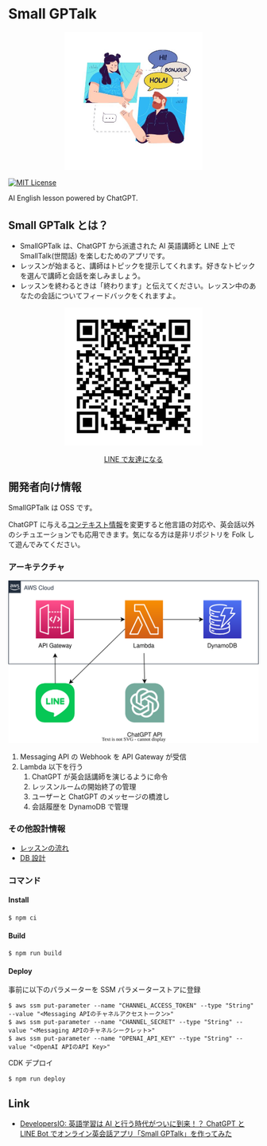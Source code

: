 # Small GPTalk

<div
 align="center"
 style="width:55%;margin:auto"
>

![small-gptalk-image](/assets/small-gptalk-image.jpg)

</div>

[![MIT License](http://img.shields.io/badge/license-MIT-blue.svg?style=flat)](LICENSE)

AI English lesson powered by ChatGPT.

## Small GPTalk とは？

- SmallGPTalk は、ChatGPT から派遣された AI 英語講師と LINE 上で SmallTalk(世間話) を楽しむためのアプリです。
- レッスンが始まると、講師はトピックを提示してくれます。好きなトピックを選んで講師と会話を楽しみましょう。
- レッスンを終わるときは「終わります」と伝えてください。レッスン中のあなたの会話についてフィードバックをくれますよ。

<div
 align="center"
 style="width:55%;margin:auto"
>

![small-gptalk-line-oa-qr](/assets/small-gptalk-qr.png)

<a href="https://liff.line.me/1645278921-kWRPP32q/?accountId=336nkkvd" target="_blank">LINE で友達になる</a>

</div>

## 開発者向け情報

SmallGPTalk は OSS です。

ChatGPT に与える[コンテキスト情報](https://github.com/joe-king-sh/small-gptalk/blob/b63e134f1ab5dc8258ba1275118ec3320d6e6d59/packages/app/src/lib/openaiApi.ts#L18-L73)を変更すると他言語の対応や、英会話以外のシチュエーションでも応用できます。気になる方は是非リポジトリを Folk して遊んでみてください。

### アーキテクチャ

<div
 align="center"
 style="margin:auto"
>

![small-gptalk-architecture](/assets/architecture.drawio.svg)

</div>

1. Messaging API の Webhook を API Gateway が受信
2. Lambda 以下を行う
   1. ChatGPT が英会話講師を演じるように命令
   2. レッスンルームの開始終了の管理
   3. ユーザーと ChatGPT のメッセージの橋渡し
   4. 会話履歴を DynamoDB で管理

### その他設計情報

- [レッスンの流れ](./docs/flow-chart.md)
- [DB 設計](./docs/db.md)

### コマンド

#### Install

```shell
$ npm ci
```

#### Build

```shell
$ npm run build
```

#### Deploy

事前に以下のパラメーターを SSM パラメーターストアに登録

```shell
$ aws ssm put-parameter --name "CHANNEL_ACCESS_TOKEN" --type "String" --value "<Messaging APIのチャネルアクセストークン>"
$ aws ssm put-parameter --name "CHANNEL_SECRET" --type "String" --value "<Messaging APIのチャネルシークレット>"
$ aws ssm put-parameter --name "OPENAI_API_KEY" --type "String" --value "<OpenAI APIのAPI Key>"
```

CDK デプロイ

```shell
$ npm run deploy
```

## Link

- [DevelopersIO: 英語学習は AI と行う時代がついに到来！？ ChatGPT と LINE Bot でオンライン英会話アプリ「Small GPTalk」を作ってみた](https://dev.classmethod.jp/articles/smalltalk-with-chatgpt-small-gptalk/)

